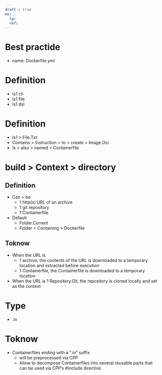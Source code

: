 ```yaml
---
draft : true
mx:  
  lp:
  ref:
---
```


# Best practide
- name: Dockerfile.yml

# Definition
- Is1 cli
- Is1 file
- Is1 dsl

# Definition
- Is1 > File.Txt
- Contains > Instruction > to > create > Image.Oci
- Is > also > named > Containerfile
# build > Context > directory
## Definition
- Can > be
  - 1 http(s) URL of an archive
  - 1 git repository
  - 1 Containerfile.
- Default
  - Folder.Current
  - Folder > Containing > Dockerfile

## Toknow
- When the URL is 
  - 1 archive, the contents of the URL is downloaded to a temporary location and extracted before execution
  - 1 Containerfile, the Containerfile is downloaded to a temporary location
- When the URL is 1 Repository.Git, the repository is cloned locally and set as the context

# Type
- .in

# Toknow
- Containerfiles ending with a “.in” suffix 
  - will be preprocessed via CPP
  - Allow to decompose Containerfiles into several reusable parts that can be used via CPP’s #include directive.
